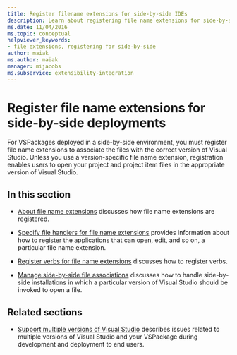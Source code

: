 ```yaml
---
title: Register filename extensions for side-by-side IDEs
description: Learn about registering file name extensions for side-by-side deployments, which allows users to open files in the appropriate version of Visual Studio.
ms.date: 11/04/2016
ms.topic: conceptual
helpviewer_keywords:
- file extensions, registering for side-by-side
author: maiak
ms.author: maiak
manager: mijacobs
ms.subservice: extensibility-integration
---
```

# Register file name extensions for side-by-side deployments

For VSPackages deployed in a side-by-side environment, you must register file name extensions to associate the files with the correct version of Visual Studio. Unless you use a version-specific file name extension, registration enables users to open your project and project item files in the appropriate version of Visual Studio.

## In this section

- [About file name extensions](../extensibility/about-file-name-extensions.md) discusses how file name extensions are registered.

- [Specify file handlers for file name extensions](../extensibility/specifying-file-handlers-for-file-name-extensions.md) provides information about how to register the applications that can open, edit, and so on, a particular file name extension.

- [Register verbs for file name extensions](../extensibility/registering-verbs-for-file-name-extensions.md) discusses how to register verbs.

- [Manage side-by-side file associations](../extensibility/managing-side-by-side-file-associations.md) discusses how to handle side-by-side installations in which a particular version of Visual Studio should be invoked to open a file.

## Related sections

- [Support multiple versions of Visual Studio](../extensibility/supporting-multiple-versions-of-visual-studio.md) describes issues related to multiple versions of Visual Studio and your VSPackage during development and deployment to end users.
